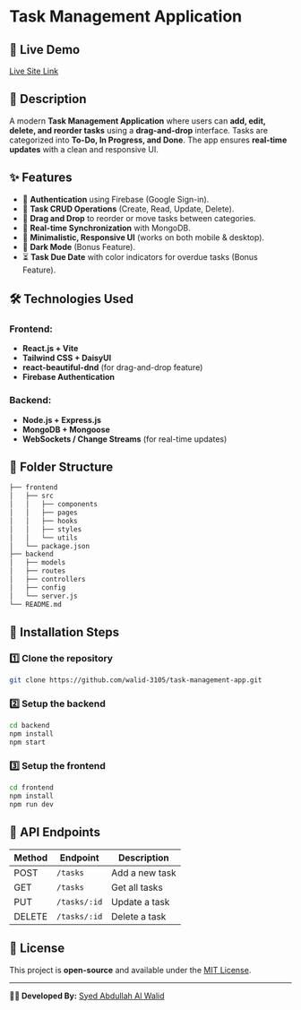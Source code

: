 # Task Management Application

## 🚀 Live Demo

[Live Site Link](https://task-management-application-blush.vercel.app)

## 📌 Description

A modern **Task Management Application** where users can **add, edit, delete, and reorder tasks** using a **drag-and-drop** interface. Tasks are categorized into **To-Do, In Progress, and Done**. The app ensures **real-time updates** with a clean and responsive UI.

## ✨ Features

- 🔐 **Authentication** using Firebase (Google Sign-in).
- 📝 **Task CRUD Operations** (Create, Read, Update, Delete).
- 📌 **Drag and Drop** to reorder or move tasks between categories.
- 🔄 **Real-time Synchronization** with MongoDB.
- 🎨 **Minimalistic, Responsive UI** (works on both mobile & desktop).
- 🌙 **Dark Mode** (Bonus Feature).
- ⏳ **Task Due Date** with color indicators for overdue tasks (Bonus Feature).

## 🛠️ Technologies Used

### Frontend:

- **React.js + Vite**
- **Tailwind CSS + DaisyUI**
- **react-beautiful-dnd** (for drag-and-drop feature)
- **Firebase Authentication**

### Backend:

- **Node.js + Express.js**
- **MongoDB + Mongoose**
- **WebSockets / Change Streams** (for real-time updates)

## 📂 Folder Structure

```bash
├── frontend
│   ├── src
│   │   ├── components
│   │   ├── pages
│   │   ├── hooks
│   │   ├── styles
│   │   └── utils
│   └── package.json
├── backend
│   ├── models
│   ├── routes
│   ├── controllers
│   ├── config
│   └── server.js
└── README.md
```

## 🚀 Installation Steps

### 1️⃣ Clone the repository

```bash
git clone https://github.com/walid-3105/task-management-app.git
```

### 2️⃣ Setup the backend

```bash
cd backend
npm install
npm start
```

### 3️⃣ Setup the frontend

```bash
cd frontend
npm install
npm run dev
```

## 📡 API Endpoints

| Method | Endpoint     | Description    |
| ------ | ------------ | -------------- |
| POST   | `/tasks`     | Add a new task |
| GET    | `/tasks`     | Get all tasks  |
| PUT    | `/tasks/:id` | Update a task  |
| DELETE | `/tasks/:id` | Delete a task  |

## 📜 License

This project is **open-source** and available under the [MIT License](LICENSE).

---

**👨‍💻 Developed By:** [Syed Abdullah Al Walid](https://github.com/walid-3105)
